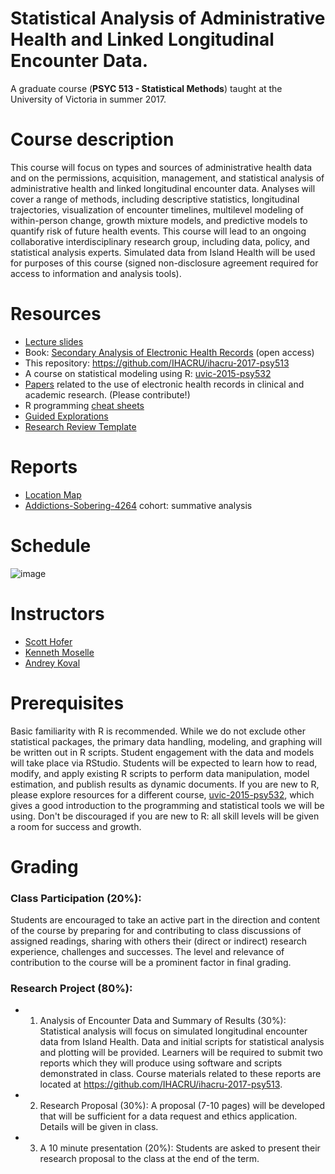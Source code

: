 # Statistical Analysis of Administrative Health and Linked Longitudinal Encounter Data.
A graduate course (**PSYC 513 - Statistical Methods**) taught at the University of Victoria in summer 2017.

# Course description

This course will focus on types and sources of administrative health data and on the permissions, acquisition, management, and statistical analysis of administrative health and linked longitudinal encounter data. Analyses will cover a range of methods, including descriptive statistics, longitudinal trajectories, visualization of encounter timelines, multilevel modeling of within-person change, growth mixture models, and predictive models to quantify risk of future health events. This course will lead to an ongoing collaborative interdisciplinary research group, including data, policy, and statistical analysis experts. Simulated data from Island Health will be used for purposes of this course (signed non-disclosure agreement required for access to information and analysis tools).

# Resources
- [Lecture slides](https://rawgit.com/IHACRU/ihacru-2017-psy513/master/libs/materials/lecture-slides-ihacru-2017-psyc513.pdf)
- Book: [Secondary Analysis of Electronic Health Records](http://www.springer.com/gp/book/9783319437408) (open access)
- This repository: https://github.com/IHACRU/ihacru-2017-psy513    
- A course on statistical modeling using R: [uvic-2015-psy532](https://github.com/andkov/psy532)
- [Papers](libs/materials/research-papers.md) related to the use of electronic health records in clinical and academic research. (Please contribute!)
- R programming [cheat sheets](https://www.rstudio.com/resources/cheatsheets/)
- [Guided Explorations](guided-exploration/README.md)
- [Research Review Template](https://rawgit.com/IHACRU/ihacru-2017-psy513/master/libs/materials/research-reviews-working-template-v2.docx)

# Reports 
- [Location Map](https://rawgit.com/IHACRU/ihacru-2017-psy513/master/reports/location_map/location_map.html)
- [Addictions-Sobering-4264](https://rawgit.com/IHACRU/ihacru-2017-psy513/master/sandbox/addictions_sobering/addictions-4264-summative.html) cohort: summative analysis

# Schedule
![image](https://cloud.githubusercontent.com/assets/2608073/26729360/6a4bf0ee-477b-11e7-8673-d5c9c5366623.png)

# Instructors
- [Scott Hofer](http://www.uvic.ca/socialsciences/psychology/people/faculty-directory/hoferscott.php)  
- [Kenneth Moselle](https://www.linkedin.com/in/kenneth-moselle-2457b949)  
- [Andrey Koval](https://github.com/andkov)

# Prerequisites 
Basic familiarity with R is recommended. While we do not exclude other statistical packages, the primary data handling, modeling, and graphing will be written out in R scripts. Student engagement with the data and models will take place via RStudio. Students will be expected to learn how to read, modify, and apply existing R scripts to perform data manipulation, model estimation, and publish results as dynamic documents.  If you are new to R, please explore resources for a different course, [uvic-2015-psy532](https://github.com/andkov/psy532), which gives a good introduction to the programming and statistical tools we will be using. Don't be discouraged if  you are new to R: all skill levels will be given a room for success and growth.

# Grading

### Class Participation (20%):  	
Students are encouraged to take an active part in the direction and content of the course by preparing for and contributing to class discussions of assigned readings, sharing with others their (direct or indirect) research experience, challenges and successes. The level and relevance of contribution to the course will be a prominent factor in final grading. 

### Research Project (80%): 	 
- 1.	Analysis of Encounter Data and Summary of Results (30%): Statistical analysis will focus on simulated longitudinal encounter data from Island Health.	 Data and initial scripts for statistical analysis and plotting will be provided. Learners will be required to submit two reports which they will produce using software and scripts demonstrated in class. Course materials related to these reports are located at https://github.com/IHACRU/ihacru-2017-psy513.     
- 2.	Research Proposal (30%): A proposal (7-10 pages) will be developed that will be sufficient for a data request and ethics application. Details will be given in class.
- 3.	A 10 minute presentation (20%): Students are asked to present their research proposal to the class at the end of the term. 



